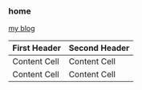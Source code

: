 ### home
[my blog][0]

| First Header  | Second Header |
| ------------- | ------------- |
| Content Cell  | Content Cell  |
| Content Cell  | Content Cell  |


[0]: https://michaelygzhang.github.io/home
